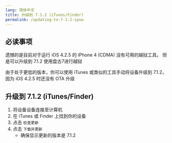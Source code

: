 ```yaml
---
lang: 简体中文
title: 升级到 7.1.2 (iTunes/Finder)
permalink: /updating-to-7-1-2-ipsw
---
```


## 必读事项

遗憾的是目前对于运行 iOS 4.2.5 的 iPhone 4 (CDMA) 没有可用的越狱工具。 但是可以升级到 7.1.2 使用盘古7进行越狱

由于处于更低的版本，你可以使用 iTunes 或类似的工具手动将设备升级到 7.1.2，因为 iOS 4.2.5 时还没有 OTA 升级

## 升级到 7.1.2 (iTunes/Finder)

1. 将设备设备连接至计算机
1. 在 iTunes 或 Finder 上找到你的设备
1. 点击 `检查更新`
1. 点击 `下载并更新`
    - 确保显示更新的版本是 7.1.2